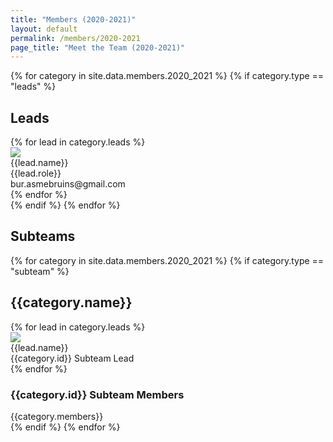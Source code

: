 ```yaml
---
title: "Members (2020-2021)"
layout: default
permalink: /members/2020-2021
page_title: "Meet the Team (2020-2021)"
---
```


<div class="bur-wide-container bur-members" markdown="0">
  <section>
    {% for category in site.data.members.2020_2021 %}
        {% if category.type == "leads" %}
        <div class="row bur-subteam-row justify-content-center align-items-center">
            <h1>Leads</h1>
            {% for lead in category.leads %}
            <div class="col bur-profile">
                <img class="bur-lead-image" src="{{site.base_url}}/{% if lead.photo %}{{lead.photo}}{% else %}assets/images/members/blank_profile.jpg{% endif %}">
                <div class="bur-lead-description">
                <div class="bur-lead-name">{{lead.name}}</div>
                <div class="bur-profile-role">{{lead.role}}</div>
                <div>bur.asmebruins@gmail.com</div>
                </div>
            </div>
            {% endfor %}
        </div>
        {% endif %}
    {% endfor %}
  </section>

  <section>
    <div class="row bur-subteam-row">
        <h1>Subteams</h1>
    </div>
    {% for category in site.data.members.2020_2021 %}
        {% if category.type == "subteam" %}
        <div class="row bur-subteam-row">
            <h2>{{category.name}}</h2>
            {% for lead in category.leads %}
            <div class="col bur-profile">
                <img class="bur-profile-image" src="{{site.base_url}}/{% if lead.photo %}{{lead.photo}}{% else %}assets/images/members/blank_profile.jpg{% endif %}">
                <div class="bur-lead-description">
                    <div class="bur-subteam-lead-name">{{lead.name}}</div>
                    <div class="bur-profile-role">{{category.id}} Subteam Lead</div>
                </div>      
            </div>
            {% endfor %}
            <div class="col">
            <h3>{{category.id}} Subteam Members</h3>
            <div class="bur-subteam-members">
                {{category.members}}
            </div>
            </div>
        </div>
        {% endif %}
    {% endfor %}
  </section>

</div>
